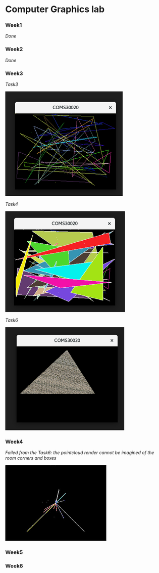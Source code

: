 # Computer Graphics lab

### Week1 ###
*Done*

### Week2 ###
*Done*

### Week3 ###
*Task3*

![My Image](Images/Week3_Task3.png)

*Task4*

![My Image](Images/Week3_Task4.png)

*Task6*

![My Image](Images/Week3_Task6.png)

### Week4 ###
*Failed from the Task6: the pointcloud render cannot be imagined of the room corners and boxes*

![My Image](Images/Week4.jpg)

### Week5 ###

### Week6 ###
